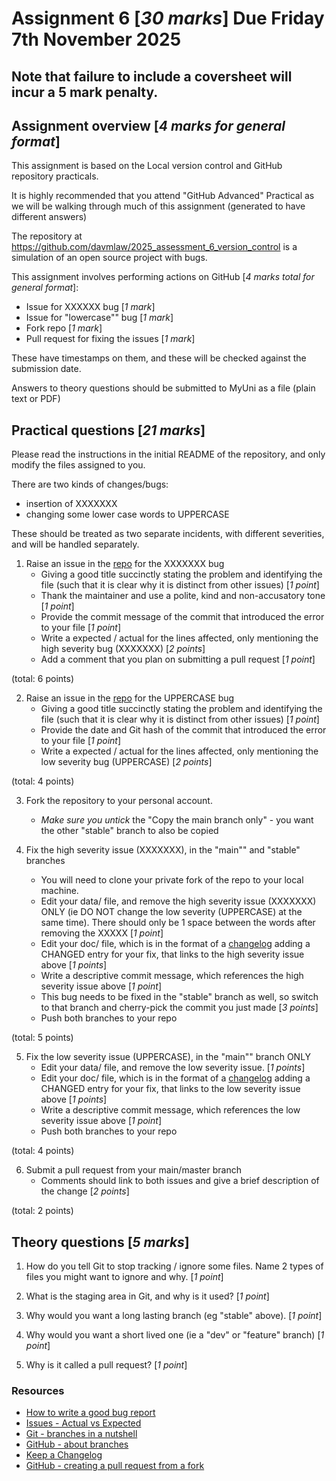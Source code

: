 # Assignment 6 [*30 marks*] Due Friday 7th November 2025

## Note that failure to include a coversheet will incur a 5 mark penalty.

## Assignment overview [*4 marks for general format*]

This assignment is based on the Local version control and GitHub repository practicals. 

It is highly recommended that you attend "GitHub Advanced" Practical as we will be walking through much of this assignment (generated to have different answers)

The repository at https://github.com/davmlaw/2025_assessment_6_version_control is a simulation of an open source project with bugs.

This assignment involves performing actions on GitHub [*4 marks total for general format*]:

* Issue for XXXXXX bug [*1 mark*]
* Issue for "lowercase"" bug [*1 mark*]
* Fork repo [*1 mark*]
* Pull request for fixing the issues [*1 mark*] 

These have timestamps on them, and these will be checked against the submission date.

Answers to theory questions should be submitted to MyUni as a file (plain text or PDF)

## Practical questions [*21 marks*] 

Please read the instructions in the initial README of the repository, and only modify the files assigned to you.

There are two kinds of changes/bugs:

* insertion of XXXXXXX
* changing some lower case words to UPPERCASE

These should be treated as two separate incidents, with different severities, and will be handled separately.

1. Raise an issue in the [repo](https://github.com/davmlaw/2025_assessment_6_version_control) for the XXXXXXX bug
    + Giving a good title succinctly stating the problem and identifying the file (such that it is clear why it is distinct from other issues) [*1 point*]
    + Thank the maintainer and use a polite, kind and non-accusatory tone  [*1 point*]
    + Provide the commit message of the commit that introduced the error to your file [*1 point*]
    + Write a expected / actual for the lines affected, only mentioning the high severity bug (XXXXXXX) [*2 points*]
    + Add a comment that you plan on submitting a pull request [*1 point*]

(total: 6 points)

2. Raise an issue in the [repo](https://github.com/davmlaw/2025_assessment_6_version_control) for the UPPERCASE bug
    + Giving a good title succinctly stating the problem and identifying the file (such that it is clear why it is distinct from other issues) [*1 point*]
    + Provide the date and Git hash of the commit that introduced the error to your file [*1 point*]
    + Write a expected / actual for the lines affected, only mentioning the low severity bug (UPPERCASE) [*2 points*]

(total: 4 points)

3. Fork the repository to your personal account.
    + *Make sure you untick* the "Copy the main branch only" - you want the other "stable" branch to also be copied

4. Fix the high severity issue (XXXXXXX), in the "main"" and "stable" branches
    + You will need to clone your private fork of the repo to your local machine.
    + Edit your data/ file, and remove the high severity issue (XXXXXXX) ONLY (ie DO NOT change the low severity (UPPERCASE) at the same time). There should only be 1 space between the words after removing the XXXXX [*1 point*]
    + Edit your doc/ file, which is in the format of a [changelog](https://keepachangelog.com/en/1.0.0/) adding a CHANGED entry for your fix, that links to the high severity issue above [*1 points*]
    + Write a descriptive commit message, which references the high severity issue above [*1 point*]
    + This bug needs to be fixed in the "stable" branch as well, so switch to that branch and cherry-pick the commit you just made [*3 points*]  
    + Push both branches to your repo

(total: 5 points)

5. Fix the low severity issue (UPPERCASE), in the "main"" branch ONLY
    + Edit your data/ file, and remove the low severity issue. [*1 points*]
    + Edit your doc/ file, which is in the format of a [changelog](https://keepachangelog.com/en/1.0.0/) adding a CHANGED entry for your fix, that links to the low severity issue above [*1 points*]
    + Write a descriptive commit message, which references the low severity issue above [*1 point*]
    + Push both branches to your repo

(total: 4 points)

6. Submit a pull request from your main/master branch
    + Comments should link to both issues and give a brief description of the change [*2 points*] 

(total: 2 points)
    
## Theory questions [*5 marks*]

1. How do you tell Git to stop tracking / ignore some files. Name 2 types of files you might want to ignore and why. [*1 point*]

2. What is the staging area in Git, and why is it used? [*1 point*]

3. Why would you want a long lasting branch (eg "stable" above). [*1 point*]
 
4. Why would you want a short lived one (ie a "dev" or "feature" branch) [*1 point*]

5. Why is it called a pull request? [*1 point*]

### Resources

- [How to write a good bug report](https://musescore.org/en/node/309537)
- [Issues - Actual vs Expected](https://medium.com/we-are-testers/chapter-2-how-to-write-useful-actual-and-expected-results-details-in-your-bug-report-10b83e5aaa75)
- [Git - branches in a nutshell](https://git-scm.com/book/en/v2/Git-Branching-Branches-in-a-Nutshell)
- [GitHub - about branches](https://docs.github.com/en/pull-requests/collaborating-with-pull-requests/proposing-changes-to-your-work-with-pull-requests/about-branches)
- [Keep a Changelog](https://keepachangelog.com/en/1.0.0/)
- [GitHub - creating a pull request from a fork](https://docs.github.com/en/pull-requests/collaborating-with-pull-requests/proposing-changes-to-your-work-with-pull-requests/creating-a-pull-request-from-a-fork)
